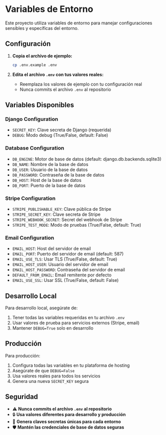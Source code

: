 # Variables de Entorno

Este proyecto utiliza variables de entorno para manejar configuraciones sensibles y específicas del entorno.

## Configuración

1. **Copia el archivo de ejemplo:**
   ```bash
   cp .env.example .env
   ```

2. **Edita el archivo `.env` con tus valores reales:**
   - Reemplaza los valores de ejemplo con tu configuración real
   - Nunca commits el archivo `.env` al repositorio

## Variables Disponibles

### Django Configuration
- `SECRET_KEY`: Clave secreta de Django (requerida)
- `DEBUG`: Modo debug (True/False, default: False)

### Database Configuration
- `DB_ENGINE`: Motor de base de datos (default: django.db.backends.sqlite3)
- `DB_NAME`: Nombre de la base de datos
- `DB_USER`: Usuario de la base de datos
- `DB_PASSWORD`: Contraseña de la base de datos
- `DB_HOST`: Host de la base de datos
- `DB_PORT`: Puerto de la base de datos

### Stripe Configuration
- `STRIPE_PUBLISHABLE_KEY`: Clave pública de Stripe
- `STRIPE_SECRET_KEY`: Clave secreta de Stripe
- `STRIPE_WEBHOOK_SECRET`: Secret del webhook de Stripe
- `STRIPE_TEST_MODE`: Modo de pruebas (True/False, default: True)

### Email Configuration
- `EMAIL_HOST`: Host del servidor de email
- `EMAIL_PORT`: Puerto del servidor de email (default: 587)
- `EMAIL_USE_TLS`: Usar TLS (True/False, default: True)
- `EMAIL_HOST_USER`: Usuario del servidor de email
- `EMAIL_HOST_PASSWORD`: Contraseña del servidor de email
- `DEFAULT_FROM_EMAIL`: Email remitente por defecto
- `EMAIL_USE_SSL`: Usar SSL (True/False, default: False)

## Desarrollo Local

Para desarrollo local, asegúrate de:

1. Tener todas las variables requeridas en tu archivo `.env`
2. Usar valores de prueba para servicios externos (Stripe, email)
3. Mantener `DEBUG=True` solo en desarrollo

## Producción

Para producción:

1. Configura todas las variables en tu plataforma de hosting
2. Asegúrate de que `DEBUG=False`
3. Usa valores reales para todos los servicios
4. Genera una nueva `SECRET_KEY` segura

## Seguridad

- ⚠️ **Nunca commits el archivo `.env` al repositorio**
- 🔒 **Usa valores diferentes para desarrollo y producción**
- 🔑 **Genera claves secretas únicas para cada entorno**
- 🛡️ **Mantén las credenciales de base de datos seguras**